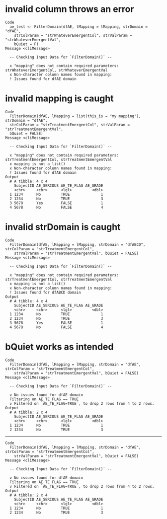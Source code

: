 # invalid column throws an error

    Code
      ae_test <- FilterDomain(dfAE, lMapping = lMapping, strDomain = "dfAE",
        strColParam = "strWhateverEmergentCol", strValParam = "strWhateverEmergentVal",
        bQuiet = F)
    Message <cliMessage>
      
      -- Checking Input Data for `FilterDomain()` --
      
      x "mapping" does not contain required parameters: strWhateverEmergentCol, strWhateverEmergentVal
      x Non-character column names found in mapping: 
      ! Issues found for dfAE domain

# invalid mapping is caught

    Code
      FilterDomain(dfAE, lMapping = list(this_is = "my mapping"), strDomain = "dfAE",
      strColParam = "strTreatmentEmergentCol", strValParam = "strTreatmentEmergentVal",
      bQuiet = FALSE)
    Message <cliMessage>
      
      -- Checking Input Data for `FilterDomain()` --
      
      x "mapping" does not contain required parameters: strTreatmentEmergentCol, strTreatmentEmergentVal
      x mapping is not a list()
      x Non-character column names found in mapping: 
      ! Issues found for dfAE domain
    Output
      # A tibble: 4 x 4
        SubjectID AE_SERIOUS AE_TE_FLAG AE_GRADE
        <chr>     <chr>      <lgl>         <dbl>
      1 1234      No         TRUE              1
      2 1234      No         TRUE              3
      3 5678      Yes        FALSE             1
      4 5678      No         FALSE             4

# invalid strDomain is caught

    Code
      FilterDomain(dfAE, lMapping = lMapping, strDomain = "dfABCD", strColParam = "strTreatmentEmergentCol",
        strValParam = "strTreatmentEmergentVal", bQuiet = FALSE)
    Message <cliMessage>
      
      -- Checking Input Data for `FilterDomain()` --
      
      x "mapping" does not contain required parameters: strTreatmentEmergentCol, strTreatmentEmergentVal
      x mapping is not a list()
      x Non-character column names found in mapping: 
      ! Issues found for dfABCD domain
    Output
      # A tibble: 4 x 4
        SubjectID AE_SERIOUS AE_TE_FLAG AE_GRADE
        <chr>     <chr>      <lgl>         <dbl>
      1 1234      No         TRUE              1
      2 1234      No         TRUE              3
      3 5678      Yes        FALSE             1
      4 5678      No         FALSE             4

# bQuiet works as intended

    Code
      FilterDomain(dfAE, lMapping = lMapping, strDomain = "dfAE", strColParam = "strTreatmentEmergentCol",
        strValParam = "strTreatmentEmergentVal", bQuiet = FALSE)
    Message <cliMessage>
      
      -- Checking Input Data for `FilterDomain()` --
      
      v No issues found for dfAE domain
      Filtering on AE_TE_FLAG == TRUE
      v Filtered on `AE_TE_FLAG=TRUE`, to drop 2 rows from 4 to 2 rows.
    Output
      # A tibble: 2 x 4
        SubjectID AE_SERIOUS AE_TE_FLAG AE_GRADE
        <chr>     <chr>      <lgl>         <dbl>
      1 1234      No         TRUE              1
      2 1234      No         TRUE              3

---

    Code
      FilterDomain(dfAE, lMapping = lMapping, strDomain = "dfAE", strColParam = "strTreatmentEmergentCol",
        strValParam = "strTreatmentEmergentVal", bQuiet = FALSE)
    Message <cliMessage>
      
      -- Checking Input Data for `FilterDomain()` --
      
      v No issues found for dfAE domain
      Filtering on AE_TE_FLAG == TRUE
      v Filtered on `AE_TE_FLAG=TRUE`, to drop 2 rows from 4 to 2 rows.
    Output
      # A tibble: 2 x 4
        SubjectID AE_SERIOUS AE_TE_FLAG AE_GRADE
        <chr>     <chr>      <lgl>         <dbl>
      1 1234      No         TRUE              1
      2 1234      No         TRUE              3

